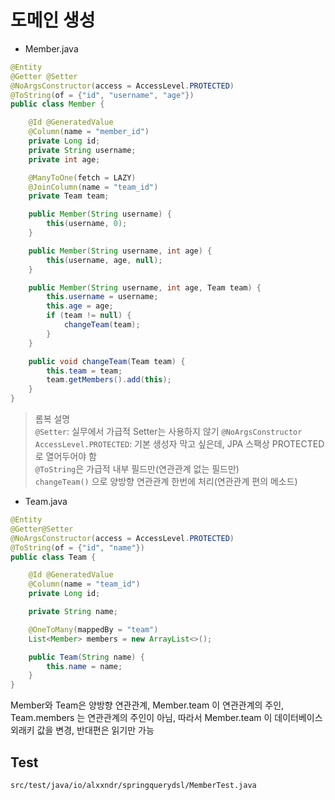 # 도메인 생성


- Member.java
```java
@Entity
@Getter @Setter
@NoArgsConstructor(access = AccessLevel.PROTECTED)
@ToString(of = {"id", "username", "age"})
public class Member {

    @Id @GeneratedValue
    @Column(name = "member_id")
    private Long id;
    private String username;
    private int age;

    @ManyToOne(fetch = LAZY)
    @JoinColumn(name = "team_id")
    private Team team;

    public Member(String username) {
        this(username, 0);
    }

    public Member(String username, int age) {
        this(username, age, null);
    }

    public Member(String username, int age, Team team) {
        this.username = username;
        this.age = age;
        if (team != null) {
            changeTeam(team);
        }
    }

    public void changeTeam(Team team) {
        this.team = team;
        team.getMembers().add(this);
    }
}
```
> 롬복 설명   
`@Setter`: 실무에서 가급적 Setter는 사용하지 않기
`@NoArgsConstructor AccessLevel.PROTECTED`: 기본 생성자 막고 싶은데, JPA 스팩상 PROTECTED로 열어두어야 함   
`@ToString`은 가급적 내부 필드만(연관관계 없는 필드만)   
`changeTeam()` 으로 양방향 연관관계 한번에 처리(연관관계 편의 메소드)


- Team.java
```java
@Entity
@Getter@Setter
@NoArgsConstructor(access = AccessLevel.PROTECTED)
@ToString(of = {"id", "name"})
public class Team {

    @Id @GeneratedValue
    @Column(name = "team_id")
    private Long id;

    private String name;

    @OneToMany(mappedBy = "team")
    List<Member> members = new ArrayList<>();

    public Team(String name) {
        this.name = name;
    }
}
```

Member와 Team은 양방향 연관관계, Member.team 이 연관관계의 주인, Team.members 는 연관관계의 주인이 아님, 따라서 Member.team 이 데이터베이스 외래키 값을 변경, 반대편은 읽기만 가능



## Test
`src/test/java/io/alxxndr/springquerydsl/MemberTest.java`

```java

```